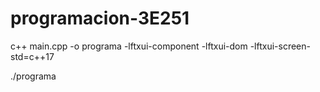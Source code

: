 # programacion-3E251

 c++ main.cpp -o programa -lftxui-component -lftxui-dom -lftxui-screen-std=c++17

 ./programa


